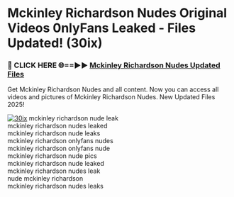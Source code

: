 # Mckinley Richardson Nudes Original Videos 0nlyFans Leaked - Files Updated! (30ix)

<h3>🔴 CLICK HERE 🌐==►► <a href="https://tinyurl.com/5h6xmrr3" rel="nofollow">Mckinley Richardson Nudes Updated Files</a></h3>

Get Mckinley Richardson Nudes and all content. Now you can access all videos and pictures of Mckinley Richardson Nudes. New Updated Files 2025!

[![30ix](https://i.imgur.com/KVD873Z.gif)](https://tinyurl.com/5h6xmrr3)
mckinley richardson nude leak<br>
mckinley richardson nudes leaked<br>
mckinley richardson nude leaks<br>
mckinley richardson onlyfans nudes<br>
mckinley richardson onlyfans nude<br>
mckinley richardson nude pics<br>
mckinley richardson nude leaked<br>
mckinley richardson nudes leak<br>
nude mckinley richardson<br>
mckinley richardson nudes leaks